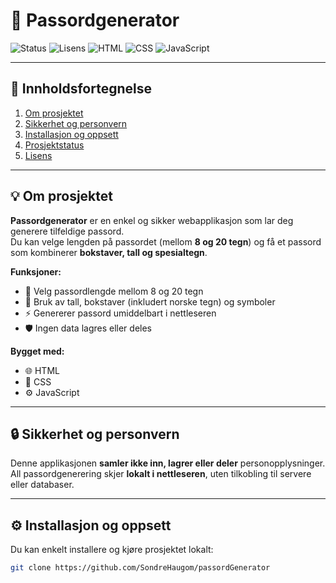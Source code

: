 # 🔐 Passordgenerator  

![Status](https://img.shields.io/badge/status-Ferdig-success?style=for-the-badge)
![Lisens](https://img.shields.io/badge/Lisens-MIT-blue?style=for-the-badge)
![HTML](https://img.shields.io/badge/Bygget%20med-HTML-orange?style=for-the-badge)
![CSS](https://img.shields.io/badge/Stylet%20med-CSS-blueviolet?style=for-the-badge)
![JavaScript](https://img.shields.io/badge/Logikk-JavaScript-yellow?style=for-the-badge)

---

## 🧭 Innholdsfortegnelse  
1. [Om prosjektet](#-om-prosjektet)  
2. [Sikkerhet og personvern](#-sikkerhet-og-personvern)  
3. [Installasjon og oppsett](#-installasjon-og-oppsett)  
4. [Prosjektstatus](#-prosjektstatus)  
5. [Lisens](#-lisens)  

---

## 💡 Om prosjektet  

**Passordgenerator** er en enkel og sikker webapplikasjon som lar deg generere tilfeldige passord.  
Du kan velge lengden på passordet (mellom **8 og 20 tegn**) og få et passord som kombinerer **bokstaver, tall og spesialtegn**.  

**Funksjoner:**  
- 🔢 Velg passordlengde mellom 8 og 20 tegn  
- 🧩 Bruk av tall, bokstaver (inkludert norske tegn) og symboler  
- ⚡ Genererer passord umiddelbart i nettleseren  
- 🛡️ Ingen data lagres eller deles  

**Bygget med:**  
- 🌐 HTML  
- 🎨 CSS  
- ⚙️ JavaScript  

---

## 🔒 Sikkerhet og personvern  

Denne applikasjonen **samler ikke inn, lagrer eller deler** personopplysninger.  
All passordgenerering skjer **lokalt i nettleseren**, uten tilkobling til servere eller databaser.  

---

## ⚙️ Installasjon og oppsett  

Du kan enkelt installere og kjøre prosjektet lokalt:  

```bash
git clone https://github.com/SondreHaugom/passordGenerator
